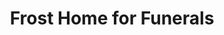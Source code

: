 ---
title: "Frost Home for Funerals"
url: /ashland/frost-home-for-funerals/
shop: funeral directors
---
